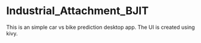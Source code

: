 # Industrial_Attachment_BJIT
This is an simple car vs bike prediction desktop app. The UI is created using kivy.
